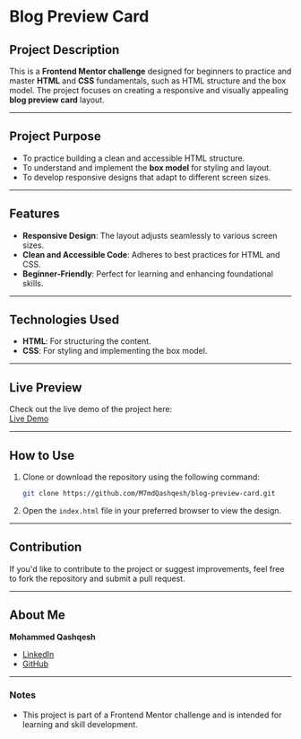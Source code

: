 # Blog Preview Card  

## Project Description  
This is a **Frontend Mentor challenge** designed for beginners to practice and master **HTML** and **CSS** fundamentals, such as HTML structure and the box model. The project focuses on creating a responsive and visually appealing **blog preview card** layout.  

---  

## Project Purpose  
- To practice building a clean and accessible HTML structure.  
- To understand and implement the **box model** for styling and layout.  
- To develop responsive designs that adapt to different screen sizes.  

---  

## Features  
- **Responsive Design**: The layout adjusts seamlessly to various screen sizes.  
- **Clean and Accessible Code**: Adheres to best practices for HTML and CSS.  
- **Beginner-Friendly**: Perfect for learning and enhancing foundational skills.

---  

## Technologies Used  
- **HTML**: For structuring the content.  
- **CSS**: For styling and implementing the box model.  

---  

## Live Preview  
Check out the live demo of the project here:  
[Live Demo](https://blog-preview-card-beige-three.vercel.app/)  

---  

## How to Use  
1. Clone or download the repository using the following command:  
   ```bash  
   git clone https://github.com/M7mdQashqesh/blog-preview-card.git
   ```  
2. Open the `index.html` file in your preferred browser to view the design.  

---  

## Contribution  
If you'd like to contribute to the project or suggest improvements, feel free to fork the repository and submit a pull request.  

---  

## About Me  
**Mohammed Qashqesh**  
- [LinkedIn](https://www.linkedin.com/in/mohammed-qashqesh/)  
- [GitHub](https://github.com/M7mdQashqesh)  

---  

### Notes  
- This project is part of a Frontend Mentor challenge and is intended for learning and skill development.
